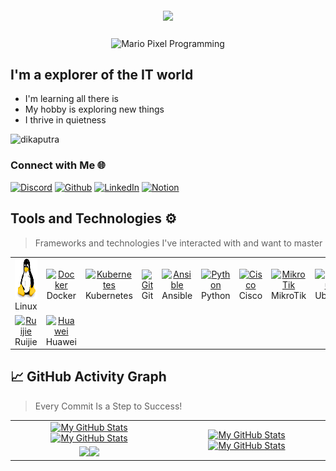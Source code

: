 <!-- https://rahuldkjain.github.io/gh-profile-readme-generator/ -->

<!-- Created Typing Gif -->
<!-- src=https://readme-typing-svg.herokuapp.com -->
<h5 align="center">
  <img 
    src="https://readme-typing-svg.herokuapp.com/?font=Righteous&duration=4500&color=0071EF&width=500&height=40&center=true&lines=Hello+from+the+open-source+Universe!+🌏;I'm+Dika+Aditya+Putra+👋🏻;"/>
</h5>

<!-- Banner -->
<!-- src=https://github.com/Anmol-Baranwal/Cool-GIFs-For-GitHub/blob/main/README.md#awesome-banners -->
<p align="center">
  <img align="center" alt="Mario Pixel Programming" width="900" src="https://user-images.githubusercontent.com/74038190/225813708-98b745f2-7d22-48cf-9150-083f1b00d6c9.gif">
</p>

<!-- Bio -->
## I'm a explorer of the IT world
- I'm learning all there is
- My hobby is exploring new things
- I thrive in quietness

<!-- Profile Views Github -->
<!-- src=https://github.com/antonkomarev/github-profile-views-counter -->
<p align="left"> <img src="https://komarev.com/ghpvc/?username=dikanappoleonz&label=Profile%20views&color=0e75b6&style=flat-square" alt="dikaputra" /></p>

<!-- Contact Me -->
<!-- src-color=https://www.colorhexa.com/ -->
<h3 align="left">Connect with Me 🌐</h3>
<p align="left">
  <!-- Discord -->
  <a href="https://discord.com/invite/3K5sD3T5"><img src="https://img.shields.io/static/v1?logo=discord&label=&message=Discord&color=36393f&style=flat-square" alt="Discord"></a>
  <!-- Github -->
  <a href=""><img src="https://img.shields.io/static/v1?logo=github&label=&message=Github&color=36393f&style=flat-square" alt="Github"></a>
  <!-- LinkedIn -->
  <a href="https://www.linkedin.com/in/dika-aditya-putra-b92756251/"><img src="https://img.shields.io/static/v1?logo=linkedin&label=&message=LinkedIn&color=1261ff&style=flat-square" alt="LinkedIn"></a>
  <!-- Notion -->
   <a href="https://ringed-single-6e8.notion.site/Dika-Aditya-Putra-bef45a342c094222a65071901b277c6d"><img src="https://img.shields.io/static/v1?logo=notion&label=&message=Notion&color=36393f&style=flat-square" alt="Notion"></a>
</p>

<!-- Hard Skill -->
<!-- source-gif -->
<!-- src=https://techstack-generator.vercel.app/ -->
<!-- Convert to SVG -->
<!-- src=https://svgur.com/ -->
## Tools and Technologies ⚙️
> Frameworks and technologies I've interacted with and want to master
<table align="center">
<!-- #1 -->
  <tr>
    <td align="center" width="96">
      <a href="https://www.linux.org/">
        <img
          src="https://raw.githubusercontent.com/devicons/devicon/master/icons/linux/linux-original.svg"
          alt="Linux"
          width="65"
          height="65"
        />
      </a>
      <br />Linux
    </td>
    <td align="center" width="96">
      <a href="https://www.docker.com/">
        <img
          src="https://techstack-generator.vercel.app/docker-icon.svg"
          width="65"
          height="65"
          alt="Docker"
        />
      </a>
      <br />Docker
    </td>
    <td align="center" width="96">
      <a href="https://kubernetes.io/id/">
        <img
          src="https://techstack-generator.vercel.app/kubernetes-icon.svg"
          width="65"
          height="65"
          alt="Kubernetes"
        />
      </a>
      <br />Kubernetes
    </td>
    <td align="center" width="96">
      <a href="https://git-scm.com/">
        <img
          src="https://www.vectorlogo.zone/logos/git-scm/git-scm-icon.svg"
          width="65"
          height="65"
          alt="Git"
        />
      </a>
      <br />Git
    </td>
    <td align="center" width="96">
      <a href="https://docs.ansible.com/">
        <img
          src="https://svgshare.com/i/19qS.svg"
          alt="Ansible"
          width="65"
          height="65"
        />
      </a>
      <br />Ansible
    </td>
    <td align="center" width="96">
      <a href="https://www.python.org">
        <img
          src="https://skillicons.dev/icons?i=python"
          alt="Python"
          width="65"
          height="65"
        />
      </a>
      <br />Python
    </td>
    <td align="center" width="96">
      <a href="https://www.cisco.com/">
        <img
          src="https://svgshare.com/i/19oC.svg"
          alt="Cisco"
          width="65"
          height="65"
        />
      </a>
      <br />Cisco
    </td>
    <td align="center" width="96">
      <a href="https://mikrotik.com/">
        <img
          src="https://svgshare.com/i/19pz.svg"
          alt="MikroTik"
          width="65"
          height="65"
        />
      </a>
      <br />MikroTik
    </td>
    <td align="center" width="96">
      <a href="https://ui.com/wifi">
        <img
          src="https://svgshare.com/i/19qb.svg"
          alt="Ubiquiti"
          width="65"
          height="65"
        />
      </a>
      <br />Ubiquiti
    </td>
  </tr>

<!-- #2 -->
  <tr>
    <td align="center" width="96">
      <a href="https://www.ruijienetworks.com/">
        <img
          src="https://svgshare.com/i/19qu.svg"
          alt="Ruijie"
          width="65"
          height="65"
        />
      </a>
      <br />Ruijie
    </td>
    <td align="center" width="96">
      <a href="https://www.ruijienetworks.com/">
        <img
          src="https://svgshare.com/i/19q2.svg"
          alt="Huawei"
          width="65"
          height="65"
        />
      </a>
      <br />Huawei
    </td>
  </tr>
</table>

<!-- Stats -->
## 📈 GitHub Activity Graph
> Every Commit Is a Step to Success!
<table align="center">
    <tr>
        <td align="center"><a href="https://github.com/dikanappoleonz#gh-light-mode-only"><img src="https://github-readme-stats.vercel.app/api?username=dikanappoleonz&show_icons=true&theme=default&include_all_commits=true#gh-light-mode-only" alt="My GitHub Stats"/></a><a href="https://github.com/dikanappoleonz#gh-dark-mode-only"><img src="https://github-readme-stats.vercel.app/api?username=dikanappoleonz&show_icons=true&theme=algolia&include_all_commits=true#gh-dark-mode-only" alt="My GitHub Stats"/></a></td>
        <td rowspan="2" align="center"><a href="https://github.com/dikanappoleonz#gh-light-mode-only"><img src="https://github-readme-stats.vercel.app/api/top-langs/?username=dikanappoleonz&theme=default&langs_count=8#gh-light-mode-only" alt="My GitHub Stats"/></a><a href="https://github.com/dikanappoleonz#gh-dark-mode-only"><img src="https://github-readme-stats.vercel.app/api/top-langs/?username=dikanappoleonz&theme=algolia&langs_count=8#gh-dark-mode-only" alt="My GitHub Stats"/></a></td>
    </tr>
    <tr>
        <td align="center"><a href="https://github.com/dikanappoleonz#gh-light-mode-only"><img src="https://github-readme-streak-stats.herokuapp.com/?user=dikanappoleonz&theme=default"/></a><a href="https://github.com/dikanappoleonz#gh-dark-mode-only"><img src="https://github-readme-streak-stats.herokuapp.com/?user=dikanappoleonz&theme=algolia"/></a></td>
    </tr>
</table>


<!--
<p align="center">
  <img align="center"
        src="https://github-readme-stats.vercel.app/api/top-langs?username=dikanappoleonz&show_icons=true&theme=algolia&locale=en&layout=compact"
        alt="dikaputra" />
</p>
<p align="center">&nbsp;
  <img align="center"
        src="https://github-readme-stats.vercel.app/api?username=dikanappoleonz&theme=algolia&show_icons=true&locale=en"
        alt="dikaputra" />
</p>
<p align="center">
  <img align="center" src="https://github-readme-streak-stats.herokuapp.com/?user=dikanappoleonz&theme=algolia&" alt="dikaputra" />
</p> -->
